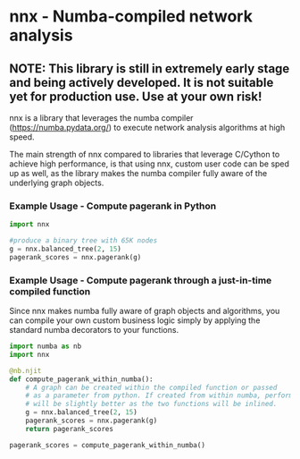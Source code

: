 # nnx - Numba-compiled network analysis

## NOTE: This library is still in extremely early stage and being actively developed. It is not suitable yet for production use. Use at your own risk!

nnx is a library that leverages the numba compiler (https://numba.pydata.org/) to execute network analysis algorithms at high speed. 

The main strength of nnx compared to libraries that leverage C/Cython to achieve high performance, is that using nnx, custom user code can be sped up as well, as the library makes the numba compiler fully aware of the underlying graph objects. 

### Example Usage - Compute pagerank in Python

```python
import nnx

#produce a binary tree with 65K nodes
g = nnx.balanced_tree(2, 15) 
pagerank_scores = nnx.pagerank(g)
```

### Example Usage - Compute pagerank through a just-in-time compiled function
Since nnx makes numba fully aware of graph objects and algorithms, you can compile your own custom business logic simply by applying the standard numba decorators to your functions.

```python
import numba as nb
import nnx

@nb.njit
def compute_pagerank_within_numba():
    # A graph can be created within the compiled function or passed 
    # as a parameter from python. If created from within numba, performance
    # will be slightly better as the two functions will be inlined.
    g = nnx.balanced_tree(2, 15) 
    pagerank_scores = nnx.pagerank(g)
    return pagerank_scores

pagerank_scores = compute_pagerank_within_numba()
```